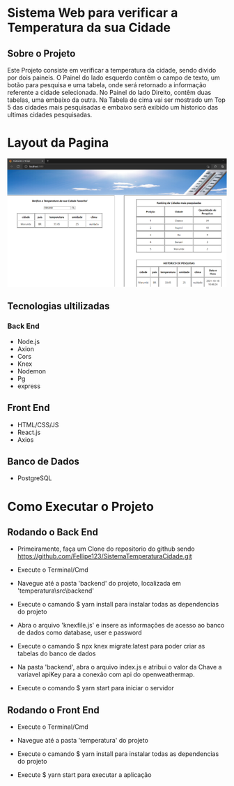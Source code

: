 # Sistema Web para verificar a Temperatura da sua Cidade

## Sobre o Projeto

Este Projeto consiste em verificar a temperatura da cidade, sendo divido por dois paineis. O Painel do lado esquerdo
contêm o campo de texto, um botão para pesquisa e uma tabela, onde será retornado a informação referente a cidade 
selecionada. No Painel do lado Direito, contêm duas tabelas, uma embaixo da outra. Na Tabela de cima vai ser mostrado um
Top 5 das cidades mais pesquisadas e embaixo será exibido um historico das ultimas cidades pesquisadas.

# Layout da Pagina

![img](https://github.com/Fellipe123/SistemaTemperaturaCidade/blob/main/temperatura/assets/imgLayoutFrontEnd.PNG)


## Tecnologias ultilizadas

### Back End

  - Node.js 
  - Axion 
  - Cors 
  - Knex 
  - Nodemon 
  - Pg    
  - express 

## Front End

  - HTML/CSS/JS
  - React.js
  - Axios 
  
## Banco de Dados 

  - PostgreSQL

# Como Executar o Projeto

## Rodando o Back End 

   * Primeiramente, faça um Clone do repositorio do github sendo https://github.com/Fellipe123/SistemaTemperaturaCidade.git
    
   * Execute o Terminal/Cmd
   
   * Navegue até a pasta 'backend' do projeto, localizada em 'temperatura\src\backend'
   
   * Execute o camando $ yarn install para instalar todas as dependencias do projeto 
   
   * Abra o arquivo 'knexfile.js' e insere as informações de acesso ao banco de dados como database, user e password
   
   * Execute o camando $ npx  knex migrate:latest  para poder criar as tabelas do banco de dados
   
   * Na pasta 'backend', abra o arquivo index.js e atribui o valor da Chave a variavel apiKey para a conexão com api do 
   openweathermap. 
   
   * Execute o comando $ yarn start para iniciar o servidor
   
   
## Rodando o Front End 

   * Execute o Terminal/Cmd

   * Navegue até a pasta 'temperatura' do projeto 
   
   * Execute o camando $ yarn install para instalar todas as dependencias do projeto 
   
   * Execute $ yarn start para executar a aplicação
   
   
   
   

   

